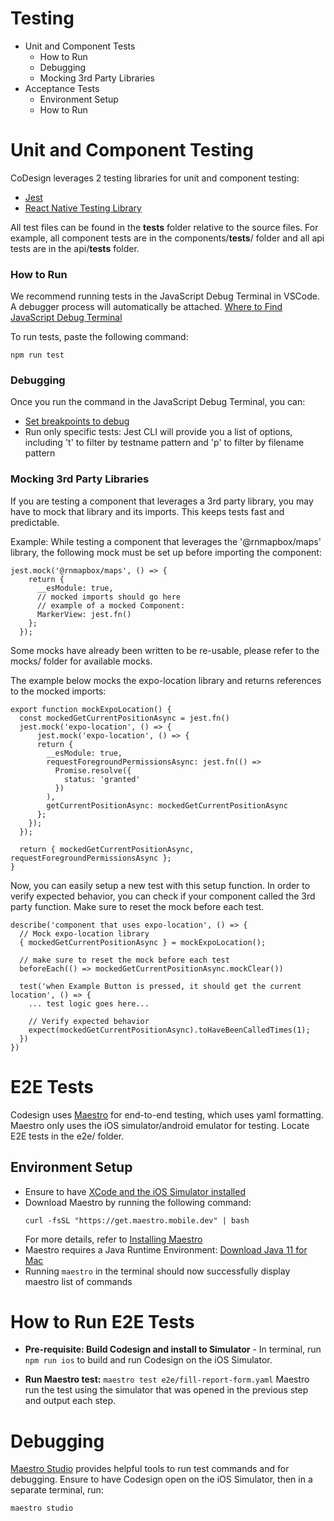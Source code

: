 # Testing

- Unit and Component Tests
  - How to Run
  - Debugging
  - Mocking 3rd Party Libraries
- Acceptance Tests
  - Environment Setup
  - How to Run

# Unit and Component Testing

CoDesign leverages 2 testing libraries for unit and component testing:

- [Jest](https://jestjs.io/docs/getting-started)
- [React Native Testing Library](https://testing-library.com/docs/react-native-testing-library/intro/)

All test files can be found in the **tests** folder relative to the source files. For example, all component tests are in the components/**tests**/ folder and all api tests are in the api/**tests** folder.

### How to Run

We recommend running tests in the JavaScript Debug Terminal in VSCode. A debugger process will automatically be attached. [Where to Find JavaScript Debug Terminal](https://code.visualstudio.com/docs/nodejs/nodejs-debugging#_javascript-debug-terminal)

To run tests, paste the following command:

```
npm run test
```

### Debugging

Once you run the command in the JavaScript Debug Terminal, you can:

- [Set breakpoints to debug](https://code.visualstudio.com/docs/nodejs/nodejs-debugging#_breakpoints)
- Run only specific tests: Jest CLI will provide you a list of options, including 't' to filter by testname pattern and 'p' to filter by filename pattern

### Mocking 3rd Party Libraries

If you are testing a component that leverages a 3rd party library, you may have to mock that library and its imports. This keeps tests fast and predictable.

Example: While testing a component that leverages the '@rnmapbox/maps' library, the following mock must be set up before importing the component:

```
jest.mock('@rnmapbox/maps', () => {
    return {
      __esModule: true,
      // mocked imports should go here
      // example of a mocked Component:
      MarkerView: jest.fn()
    };
  });
```

Some mocks have already been written to be re-usable, please refer to the mocks/ folder for available mocks.

The example below mocks the expo-location library and returns references to the mocked imports:

```
export function mockExpoLocation() {
  const mockedGetCurrentPositionAsync = jest.fn()
  jest.mock('expo-location', () => {
      jest.mock('expo-location', () => {
      return {
        __esModule: true,
        requestForegroundPermissionsAsync: jest.fn(() =>
          Promise.resolve({
            status: 'granted'
          })
        ),
        getCurrentPositionAsync: mockedGetCurrentPositionAsync
      };
    });
  });

  return { mockedGetCurrentPositionAsync, requestForegroundPermissionsAsync };
}
```

Now, you can easily setup a new test with this setup function. In order to verify expected behavior, you can check if your component called the 3rd party function. Make sure to reset the mock before each test.

```
describe('component that uses expo-location', () => {
  // Mock expo-location library
  { mockedGetCurrentPositionAsync } = mockExpoLocation();

  // make sure to reset the mock before each test
  beforeEach(() => mockedGetCurrentPositionAsync.mockClear())

  test('when Example Button is pressed, it should get the current location', () => {
    ... test logic goes here...

    // Verify expected behavior
    expect(mockedGetCurrentPositionAsync).toHaveBeenCalledTimes(1);
  })
})
```

# E2E Tests

Codesign uses [Maestro](https://docs.maestro.dev/) for end-to-end testing, which uses yaml formatting. Maestro only uses the iOS simulator/android emulator for testing. Locate E2E tests in the e2e/ folder.

## Environment Setup

- Ensure to have [XCode and the iOS Simulator installed](https://docs.expo.dev/workflow/ios-simulator/)
- Download Maestro by running the following command:
  ```
  curl -fsSL "https://get.maestro.mobile.dev" | bash
  ```
  For more details, refer to [Installing Maestro](https://docs.maestro.dev/getting-started/installing-maestro)
- Maestro requires a Java Runtime Environment: [Download Java 11 for Mac](https://www.oracle.com/java/technologies/downloads/?er=221886#java11-mac)
- Running `maestro` in the terminal should now successfully display maestro list of commands

# How to Run E2E Tests

- **Pre-requisite: Build Codesign and install to Simulator** - In terminal, run `npm run ios` to build and run Codesign on the iOS Simulator.

- **Run Maestro test:** `maestro test e2e/fill-report-form.yaml` Maestro run the test using the simulator that was opened in the previous step and output each step.

# Debugging

[Maestro Studio](https://docs.maestro.dev/getting-started/maestro-studio) provides helpful tools to run test commands and for debugging. Ensure to have Codesign open on the iOS Simulator, then in a separate terminal, run:

```
maestro studio
```
